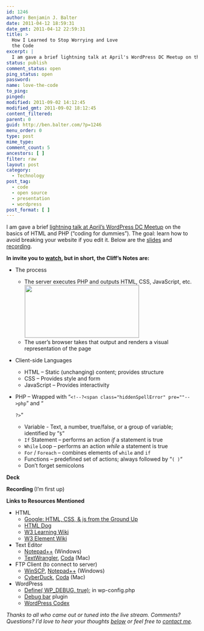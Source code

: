 ```yaml
---
id: 1246
author: Benjamin J. Balter
date: 2011-04-12 18:59:31
date_gmt: 2011-04-12 22:59:31
title: >
  How I Learned to Stop Worrying and Love
  the Code
excerpt: |
  I am gave a brief lightning talk at April's WordPress DC Meetup on the basics of HTML and PHP ("coding for dummies"). The goal: learn how to avoid breaking your website if you edit it. Below are the slides and recording.
status: publish
comment_status: open
ping_status: open
password:
name: love-the-code
to_ping:
pinged:
modified: 2011-09-02 14:12:45
modified_gmt: 2011-09-02 18:12:45
content_filtered:
parent: 0
guid: http://ben.balter.com/?p=1246
menu_order: 0
type: post
mime_type:
comment_count: 5
ancestors: [ ]
filter: raw
layout: post
category:
  - Technology
post_tag:
  - code
  - open source
  - presentation
  - wordpress
post_format: [ ]
---
```

I am gave a brief [lightning talk at April’s WordPress DC Meetup][1] on the basics of HTML and PHP (“coding for dummies”). The goal: learn how to avoid breaking your website if you edit it. Below are the [slides][2] and [recording][3].

**In invite you to [watch][2], but in short, the Cliff’s Notes are:**

*   The process 
    *   The server executes PHP and outputs HTML, CSS, JavaScript, etc.<img class="size-medium wp-image-1252 alignright" style="border: 1px solid #ccc;" title="infographic" src="http://ben.balter.com/wp-content/uploads/2011/04/infographic-300x138.png" alt="" width="300" height="138" />
    *   The user’s browser takes that output and renders a visual representation of the page
*   Client-side Languages 
    *   HTML – Static (unchanging) content; provides structure
    *   CSS – Provides style and form
    *   JavaScript – Provides interactivity
*   PHP – Wrapped with “`<!--?<span class="hiddenSpellError" pre=""-->php`” and “
    
    `?>`” 
    *   Variable - Text, a number, true/false, or a group of variable; identified by “`$`“
    *   `If` Statement – performs an action *if* a statement is true
    *   `While` Loop – performs an action *while* a statement is true
    *   `For` / `Foreach` – combines elements of `while` and `if`
    *   Functions – predefined set of actions; always followed by “`( )`“
    *   Don’t forget semicolons

**<!--more-->**

<strong id="deck">Deck</strong>



<strong id="recording">Recording </strong>(I’m first up)



**Links to Resources Mentioned**

*   HTML 
    *   [Google: HTML, CSS, & js from the Ground Up ][4]
    *   [HTML Dog ][5]
    *   [W3 Learning Wiki ][6]
    *   [W3 Element Wiki ][7]
*   Text Editor 
    *   [Notepad++][8] (Windows)
    *   [TextWrangler][9], [Coda][10] (Mac)
*   FTP Client (to connect to server) 
    *   [WinSCP][11], [Notepad++][8] (Windows)
    *   [CyberDuck][12], [Coda][10] (Mac)
*   WordPress 
    *   [Define( WP_DEBUG, true);][13] in wp-config.php
    *   [Debug bar][14] plugin
    *   [WordPress Codex][15]

*Thanks to all who came out or tuned into the live stream. Comments? Questions? I’d love to hear your thoughts [below][16] or feel free to [contact me][17].*

 [1]: http://www.meetup.com/wordpressdc/events/16887732/
 [2]: #deck
 [3]: #recording
 [4]: http://code.google.com/edu/submissions/html-css-javascript/
 [5]: http://htmldog.com
 [6]: http://www.w3.org/wiki/HTML/Training
 [7]: http://www.w3.org/wiki/HTML/Elements
 [8]: http://notepad-plus-plus.org/
 [9]: http://www.barebones.com/products/textwrangler/
 [10]: http://www.panic.com/coda/
 [11]: http://winscp.net/eng/index.php
 [12]: http://cyberduck.ch/
 [13]: http://codex.wordpress.org/Editing_wp-config.php#Debug
 [14]: http://wordpress.org/extend/plugins/debug-bar/
 [15]: http://codex.wordpress.org/
 [16]: #comments
 [17]: http://ben.balter.com/contact/